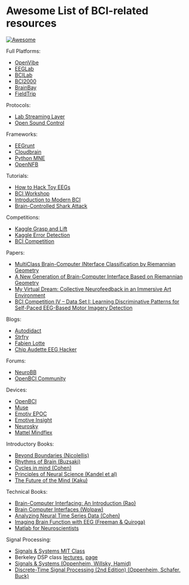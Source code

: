# Awesome List of BCI-related resources 
[![Awesome](https://cdn.rawgit.com/sindresorhus/awesome/d7305f38d29fed78fa85652e3a63e154dd8e8829/media/badge.svg)](https://github.com/sindresorhus/awesome)


Full Platforms:
* [OpenVibe](http://openvibe.inria.fr/)
* [EEGLab](http://sccn.ucsd.edu/eeglab/)
* [BCILab](http://sccn.ucsd.edu/wiki/BCILAB)
* [BCI2000](http://www.schalklab.org/research/bci2000)
* [BrainBay](http://www.shifz.org/brainbay/)
* [FieldTrip](http://www.fieldtriptoolbox.org/)
 
Protocols:
* [Lab Streaming Layer](https://github.com/sccn/labstreaminglayer)
* [Open Sound Control](http://www.opensoundcontrol.org/)
 
Frameworks:
* [EEGrunt](http://www.autodidacts.io/eegrunt-open-source-python-eeg-analysis-utilities/)
* [Cloudbrain](http://getcloudbrain.com/)
* [Python MNE](http://martinos.org/mne/stable/index.html)
* [OpenNFB](https://github.com/strfry/OpenNFB)

Tutorials:
* [How to Hack Toy EEGs](http://www.frontiernerds.com/brain-hack)
* [BCI Workshop](https://github.com/bcimontreal/bci_workshop/blob/master/INSTRUCTIONS.md)
* [Introduction to Modern BCI](http://sccn.ucsd.edu/wiki/Introduction_To_Modern_Brain-Computer_Interface_Design)
* [Brain-Controlled Shark Attack](http://eeghacker.blogspot.com/2015/03/brain-controlled-shark-attack.html)

Competitions:
* [Kaggle Grasp and Lift](https://www.kaggle.com/c/grasp-and-lift-eeg-detection)
* [Kaggle Error Detection](https://www.kaggle.com/c/inria-bci-challenge)
* [BCI Competition](http://www.bbci.de/competition/iv/)

Papers:
* [MultiClass Brain-Computer INterface Classification by Riemannian Geometry](https://www.researchgate.net/publication/51727880_Multiclass_Brain-Computer_Interface_Classification_by_Riemannian_Geometry)
* [A New Generation of Brain-Computer Interface Based on Riemannian Geometry](https://www.researchgate.net/publication/258144410_A_New_Generation_of_Brain-Computer_Interface_Based_on_Riemannian_Geometry)
* [My Virtual Dream: Collective Neurofeedback in an Immersive Art Environment ](http://journals.plos.org/plosone/article?id=10.1371/journal.pone.0130129)
* [BCI Competition IV – Data Set I: Learning Discriminative Patterns for Self-Paced EEG-Based Motor Imagery Detection](http://www.ncbi.nlm.nih.gov/pmc/articles/PMC3272647/)

Blogs:
* [Autodidact](http://www.autodidacts.io/)
* [Strfry](http://strfry.org/blog/)
* [Fabien Lotte](https://sites.google.com/site/fabienlotte/code-and-softwares)
* [Chip Audette EEG Hacker](http://eeghacker.blogspot.ca/)

Forums:
* [NeuroBB](https://neurobb.com/)
* [OpenBCI Community](http://openbci.com/community/)

Devices:
* [OpenBCI](http://openbci.com)
* [Muse](http://www.choosemuse.com/)
* [Emotiv EPOC](https://emotiv.com/epoc.php)
* [Emotive Insight](https://emotiv.com/insight.php)
* [Neurosky](http://neurosky.com/)
* [Mattel Mindflex](https://en.wikipedia.org/wiki/Mindflex)

Introductory Books:
* [Beyond Boundaries (Nicolellis)](http://www.amazon.com/Beyond-Boundaries-Neuroscience-Connecting-Machines/dp/1250002613)
* [Rhythms of Brain (Buzsaki)](http://www.amazon.com/Rhythms-Brain-Gyorgy-Buzsaki/dp/0199828237)
* [Cycles in mind (Cohen)](http://www.amazon.com/Cycles-mind-rhythms-control-perception-ebook/dp/B013ZI5AIA)
* [Principles of Neural Science (Kandel et al)](http://www.amazon.com/Principles-Neural-Science-Eric-Kandel/dp/0838577016)
* [The Future of the Mind (Kaku)](http://www.amazon.com/The-Future-Mind-Scientific-Understand/dp/038553082X)

Technical Books:
* [Brain-Computer Interfacing: An Introduction (Rao)](http://www.amazon.com/Brain-Computer-Interfacing-Introduction-Rajesh-Rao/dp/0521769418)
* [Brain Computer Interfaces (Wolpaw)](http://www.amazon.com/Brain-Computer-Interfaces-Principles-Jonathan-Wolpaw/dp/0195388852)
* [Analyzing Neural Time Series Data (Cohen)](https://mitpress.mit.edu/books/analyzing-neural-time-series-data)
* [Imaging Brain Function with EEG (Freeman & Quiroga)](http://www.springer.com/us/book/9781461449836)
* [Matlab for Neuroscientists](http://www.amazon.com/MATLAB-Neuroscientists-Introduction-Scientific-Computing/dp/0123745519)

Signal Processing:
* [Signals & Systems MIT Class](http://ocw.mit.edu/resources/res-6-007-signals-and-systems-spring-2011/)
* Berkeley DSP class [lectures](https://www.youtube.com/watch?v=6_-ljdxjwac&list=PL-XXv-cvA_iCUQkarn2fxB3NggnPF_dob), [page](https://inst.eecs.berkeley.edu/~ee123/sp15/)
* [Signals & Systems (Oppenheim, Willsky, Hamid)](http://www.amazon.com/Signals-Systems-Edition-Alan-Oppenheim/dp/0138147574)
* [Discrete-Time Signal Processing (2nd Edition) (Oppenheim, Schafer, Buck)](http://www.amazon.com/Discrete-Time-Signal-Processing-Edition-Prentice-Hall/dp/0137549202)
